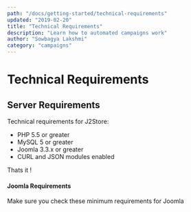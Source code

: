 ```yaml
---
path: "/docs/getting-started/technical-requirements"
updated: "2019-02-20"
title: "Technical Requirements"
description: "Learn how to automated campaigns work"
author: "Sowbagya Lakshmi"
category: "campaigns"
---
```

# **Technical Requirements**

## **Server Requirements**
Technical requirements for J2Store:

* PHP 5.5 or greater
* MySQL 5 or greater
* Joomla 3.3.x or greater
* CURL and JSON modules enabled

Thats it !

#### **Joomla Requirements**

Make sure you check these <link-text url=”[https://docs.joomla.org/Technical_requirements](https://docs.joomla.org/Technical_requirements)” target=”_blank” rel=”noopener”>minimum requirements for Joomla</link-text>